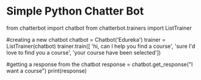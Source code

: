 # Simple Python Chatter Bot 

from chatterbot import chatbot
from chatterbot.trainers import ListTrainer
 
#creating a new chatbot
chatbot = Chatbot('Edureka')
trainer = ListTrainer(chatbot)
trainer.train([ 'hi, can I help you find a course', 'sure I'd love to find you a course', 'your course have been selected'])
 
#getting a response from the chatbot
response = chatbot.get_response("I want a course")
print(response)
